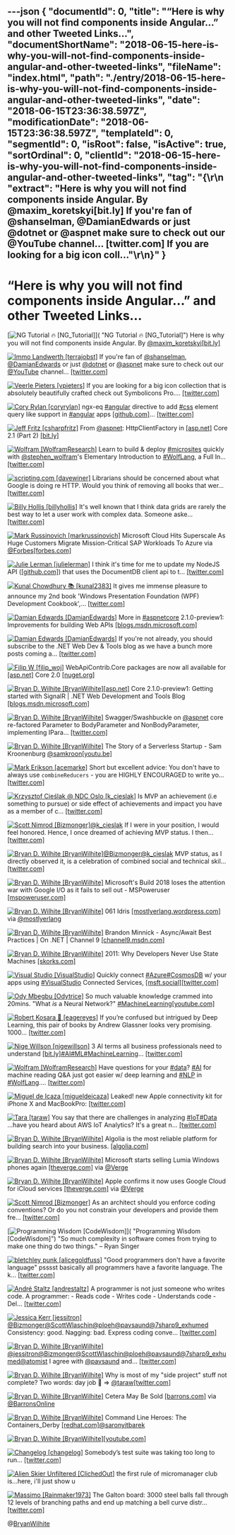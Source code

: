 ---json
{
  "documentId": 0,
  "title": "“Here is why you will not find components inside Angular…” and other Tweeted Links…",
  "documentShortName": "2018-06-15-here-is-why-you-will-not-find-components-inside-angular-and-other-tweeted-links",
  "fileName": "index.html",
  "path": "./entry/2018-06-15-here-is-why-you-will-not-find-components-inside-angular-and-other-tweeted-links",
  "date": "2018-06-15T23:36:38.597Z",
  "modificationDate": "2018-06-15T23:36:38.597Z",
  "templateId": 0,
  "segmentId": 0,
  "isRoot": false,
  "isActive": true,
  "sortOrdinal": 0,
  "clientId": "2018-06-15-here-is-why-you-will-not-find-components-inside-angular-and-other-tweeted-links",
  "tag": "{\r\n  \"extract\": \"Here is why you will not find components inside Angular. By @maxim_koretskyi[bit.ly] If you're fan of @shanselman, @DamianEdwards or just @dotnet or @aspnet make sure to check out our @YouTube channel… [twitter.com] If you are looking for a big icon coll...\"\r\n}"
}
---

# “Here is why you will not find components inside Angular…” and other Tweeted Links…

[<img alt="NG Tutorial 🔥 [NG_Tutorial]" src="https://songhay.blob.core.windows.net/shared-social-twitter/NG_Tutorial.jpg">]( "NG Tutorial 🔥 [NG_Tutorial]") Here is why you will not find components inside Angular. By [@maxim_koretskyi](http://twitter.com/maxim_koretskyi)[[bit.ly]](http://bit.ly/2uUUNNP)

[<img alt="Immo Landwerth [terrajobst]" src="https://songhay.blob.core.windows.net/shared-social-twitter/terrajobst.jpg">](http://immo.landwerth.net/ "Immo Landwerth [terrajobst]") If you're fan of [@shanselman](http://twitter.com/shanselman), [@DamianEdwards](http://twitter.com/DamianEdwards) or just [@dotnet](http://twitter.com/dotnet) or [@aspnet](http://twitter.com/aspnet) make sure to check out our [@YouTube](http://twitter.com/YouTube) channel… [[twitter.com]](https://twitter.com/i/web/status/968893154597388288)

[<img alt="Veerle Pieters [vpieters]" src="https://songhay.blob.core.windows.net/shared-social-twitter/vpieters.png">](http://veerle.duoh.com/ "Veerle Pieters [vpieters]") If you are looking for a big icon collection that is absolutely beautifully crafted check out Symbolicons Pro.… [[twitter.com]](https://twitter.com/i/web/status/968864504351248384)

[<img alt="Cory Rylan [coryrylan]" src="https://songhay.blob.core.windows.net/shared-social-twitter/coryrylan.jpg">](https://coryrylan.com/ "Cory Rylan [coryrylan]") ngx-eq [#angular](http://twitter.com/search?q=%23angular) directive to add [#css](http://twitter.com/search?q=%23css) element query like support in [#angular](http://twitter.com/search?q=%23angular) apps [[github.com]](https://github.com/coryrylan/ngx-eq)… [[twitter.com]](https://twitter.com/i/web/status/968963193996562432)

[<img alt="Jeff Fritz [csharpfritz]" src="https://songhay.blob.core.windows.net/shared-social-twitter/csharpfritz.jpg">](http://jeffreyfritz.com/ "Jeff Fritz [csharpfritz]") From [@aspnet](http://twitter.com/aspnet): HttpClientFactory in [[asp.net]](http://ASP.NET) Core 2.1 (Part 2) [[bit.ly]](http://bit.ly/2ChPQ9G)

[<img alt="Wolfram [WolframResearch]" src="https://songhay.blob.core.windows.net/shared-social-twitter/WolframResearch.png">](http://www.wolfram.com/ "Wolfram [WolframResearch]") Learn to build & deploy [#microsites](http://twitter.com/search?q=%23microsites) quickly with [@stephen_wolfram](http://twitter.com/stephen_wolfram)'s Elementary Introduction to [#WolfLang](http://twitter.com/search?q=%23WolfLang), a Full In… [[twitter.com]](https://twitter.com/i/web/status/968140685072392194)

[<img alt="scripting.com [davewiner]" src="https://songhay.blob.core.windows.net/shared-social-twitter/davewiner.jpg">](http://scripting.com/ "scripting.com [davewiner]") Librarians should be concerned about what Google is doing re HTTP. Would you think of removing all books that wer… [[twitter.com]](https://twitter.com/i/web/status/968502178246742016)

[<img alt="Billy Hollis [billyhollis]" src="https://songhay.blob.core.windows.net/shared-social-twitter/billyhollis.jpg">](http://billyhollis.me/ "Billy Hollis [billyhollis]") It's well known that I think data grids are rarely the best way to let a user work with complex data. Someone aske… [[twitter.com]](https://twitter.com/i/web/status/968640775604129792)

[<img alt="Mark Russinovich [markrussinovich]" src="https://songhay.blob.core.windows.net/shared-social-twitter/markrussinovich.jpg">](http://www.markrussinovich.com/ "Mark Russinovich [markrussinovich]") Microsoft Cloud Hits Superscale As Huge Customers Migrate Mission-Critical SAP Workloads To Azure via [@Forbes](http://twitter.com/Forbes)[[forbes.com]](https://www.forbes.com/sites/bobevans1/2018/02/28/microsoft-cloud-hits-superscale-as-huge-customers-migrate-mission-critical-sap-workloads-to-azure/#1c80989d5993)

[<img alt="Julie Lerman [julielerman]" src="https://songhay.blob.core.windows.net/shared-social-twitter/julielerman.jpeg">](http://about.me/julielerman "Julie Lerman [julielerman]") I think it's time for me to update my NodeJS API ([[github.com]](https://github.com/julielerman/AureliaDocDB)) that uses the DocumentDB client api to t… [[twitter.com]](https://twitter.com/i/web/status/968660617593794560)

[<img alt="Kunal Chowdhury 📚 [kunal2383]" src="https://songhay.blob.core.windows.net/shared-social-twitter/kunal2383.jpg">](http://www.kunal-chowdhury.com/ "Kunal Chowdhury 📚 [kunal2383]") It gives me immense pleasure to announce my 2nd book 'Windows Presentation Foundation (WPF) Development Cookbook',… [[twitter.com]](https://twitter.com/i/web/status/968675387415957504)

[<img alt="Damian Edwards [DamianEdwards]" src="https://songhay.blob.core.windows.net/shared-social-twitter/DamianEdwards.jpg">](http://damianedwards.wordpress.com/ "Damian Edwards [DamianEdwards]") More in [#aspnetcore](http://twitter.com/search?q=%23aspnetcore) 2.1.0-preview1: Improvements for building Web APIs [[blogs.msdn.microsoft.com]](https://blogs.msdn.microsoft.com/webdev/2018/02/27/asp-net-core-2-1-web-apis/)

[<img alt="Damian Edwards [DamianEdwards]" src="https://songhay.blob.core.windows.net/shared-social-twitter/DamianEdwards.jpg">](http://damianedwards.wordpress.com/ "Damian Edwards [DamianEdwards]") If you're not already, you should subscribe to the .NET Web Dev & Tools blog as we have a bunch more posts coming a… [[twitter.com]](https://twitter.com/i/web/status/968713318818091010)

[<img alt="Filip W [filip_woj]" src="https://songhay.blob.core.windows.net/shared-social-twitter/filip_woj.jpg">](http://www.strathweb.com/ "Filip W [filip_woj]") WebApiContrib.Core packages are now all available for [[asp.net]](http://ASP.NET) Core 2.0 [[nuget.org]](https://www.nuget.org/packages?q=webapicontrib.core)

[<img alt="Bryan D. Wilhite [BryanWilhite]" src="https://songhay.blob.core.windows.net/shared-social-twitter/BryanWilhite.jpeg">](http://songhayblog.azurewebsites.net/ "Bryan D. Wilhite [BryanWilhite]")[[asp.net]](http://ASP.NET) Core 2.1.0-preview1: Getting started with SignalR | .NET Web Development and Tools Blog [[blogs.msdn.microsoft.com]](https://blogs.msdn.microsoft.com/webdev/2018/02/27/asp-net-core-2-1-0-preview1-getting-started-with-signalr/)

[<img alt="Bryan D. Wilhite [BryanWilhite]" src="https://songhay.blob.core.windows.net/shared-social-twitter/BryanWilhite.jpeg">](http://songhayblog.azurewebsites.net/ "Bryan D. Wilhite [BryanWilhite]") Swagger/Swashbuckle on [@aspnet](http://twitter.com/aspnet) core re-factored Parameter to BodyParameter and NonBodyParameter, implementing IPara… [[twitter.com]](https://twitter.com/i/web/status/968376742703435776)

[<img alt="Bryan D. Wilhite [BryanWilhite]" src="https://songhay.blob.core.windows.net/shared-social-twitter/BryanWilhite.jpeg">](http://songhayblog.azurewebsites.net/ "Bryan D. Wilhite [BryanWilhite]") The Story of a Serverless Startup - Sam Kroonenburg [@samkroon](http://twitter.com/samkroon)[[youtu.be]](https://youtu.be/fjXAee6zsW8)

[<img alt="Mark Erikson [acemarke]" src="https://songhay.blob.core.windows.net/shared-social-twitter/acemarke.jpg">](http://blog.isquaredsoftware.com/ "Mark Erikson [acemarke]") Short but excellent advice: You don't have to always use `combineReducers` - you are HIGHLY ENCOURAGED to write yo… [[twitter.com]](https://twitter.com/i/web/status/968343302738206720)

[<img alt="Krzysztof Cieślak @ NDC Oslo [k_cieslak]" src="https://songhay.blob.core.windows.net/shared-social-twitter/k_cieslak.jpg">](https://github.com/Krzysztof-Cieslak "Krzysztof Cieślak @ NDC Oslo [k_cieslak]") Is MVP an achievement (i.e something to pursue) or side effect of achievements and impact you have as a member of c… [[twitter.com]](https://twitter.com/i/web/status/969369882537193472)

[<img alt="Scott Nimrod [Bizmonger]" src="https://songhay.blob.core.windows.net/shared-social-twitter/Bizmonger.jpg">](http://bizmonger.wordpress.com/ "Scott Nimrod [Bizmonger]")[@k_cieslak](http://twitter.com/k_cieslak) If I were in your position, I would feel honored. Hence, I once dreamed of achieving MVP status. I then… [[twitter.com]](https://twitter.com/i/web/status/969535737564663808)

[<img alt="Bryan D. Wilhite [BryanWilhite]" src="https://songhay.blob.core.windows.net/shared-social-twitter/BryanWilhite.jpeg">](http://songhayblog.azurewebsites.net/ "Bryan D. Wilhite [BryanWilhite]")[@Bizmonger](http://twitter.com/Bizmonger)[@k_cieslak](http://twitter.com/k_cieslak) MVP status, as I directly observed it, is a celebration of combined social and technical skil… [[twitter.com]](https://twitter.com/i/web/status/969609524054171649)

[<img alt="Bryan D. Wilhite [BryanWilhite]" src="https://songhay.blob.core.windows.net/shared-social-twitter/BryanWilhite.jpeg">](http://songhayblog.azurewebsites.net/ "Bryan D. Wilhite [BryanWilhite]") Microsoft's Build 2018 loses the attention war with Google I/O as it fails to sell out - MSPoweruser [[mspoweruser.com]](https://mspoweruser.com/microsofts-build-2018-loses-attention-war-google-o-fails-sell/)

[<img alt="Bryan D. Wilhite [BryanWilhite]" src="https://songhay.blob.core.windows.net/shared-social-twitter/BryanWilhite.jpeg">](http://songhayblog.azurewebsites.net/ "Bryan D. Wilhite [BryanWilhite]") 061 Idris [[mostlyerlang.wordpress.com]](https://mostlyerlang.wordpress.com/2015/03/31/061-idris/) via [@mostlyerlang](http://twitter.com/mostlyerlang)

[<img alt="Bryan D. Wilhite [BryanWilhite]" src="https://songhay.blob.core.windows.net/shared-social-twitter/BryanWilhite.jpeg">](http://songhayblog.azurewebsites.net/ "Bryan D. Wilhite [BryanWilhite]") Brandon Minnick - Async/Await Best Practices | On .NET | Channel 9 [[channel9.msdn.com]](https://channel9.msdn.com/Shows/On-NET/Brandon-Minnick-asyncawait-best-practices)

[<img alt="Bryan D. Wilhite [BryanWilhite]" src="https://songhay.blob.core.windows.net/shared-social-twitter/BryanWilhite.jpeg">](http://songhayblog.azurewebsites.net/ "Bryan D. Wilhite [BryanWilhite]") 2011: Why Developers Never Use State Machines [[skorks.com]](https://www.skorks.com/2011/09/why-developers-never-use-state-machines/)

[<img alt="Visual Studio [VisualStudio]" src="https://songhay.blob.core.windows.net/shared-social-twitter/VisualStudio.jpg">](http://www.visualstudio.com/ "Visual Studio [VisualStudio]") Quickly connect [#Azure](http://twitter.com/search?q=%23Azure)[#CosmosDB](http://twitter.com/search?q=%23CosmosDB) w/ your apps using [#VisualStudio](http://twitter.com/search?q=%23VisualStudio) Connected Services, [[msft.social]](http://msft.social/UdDt66)[[twitter.com]](https://twitter.com/VisualStudio/status/968896331313041408/photo/1)

[<img alt="Ody Mbegbu [Odytrice]" src="https://songhay.blob.core.windows.net/shared-social-twitter/Odytrice.jpg">](https://medium.com/@odytrice "Ody Mbegbu [Odytrice]") So much valuable knowledge crammed into 20mins. "What *is* a Neural Network?" [#MachineLearning](http://twitter.com/search?q=%23MachineLearning)[[youtube.com]](https://www.youtube.com/watch?v=aircAruvnKk)

[<img alt="Robert Kosara 👀 [eagereyes]" src="https://songhay.blob.core.windows.net/shared-social-twitter/eagereyes.jpg">](http://eagereyes.org/ "Robert Kosara 👀 [eagereyes]") If you’re confused but intrigued by Deep Learning, this pair of books by Andrew Glassner looks very promising. 1000… [[twitter.com]](https://twitter.com/i/web/status/968539876449648640)

[<img alt="Nige Willson [nigewillson]" src="https://songhay.blob.core.windows.net/shared-social-twitter/nigewillson.jpg">](http://uk.linkedin.com/in/nigelwillson "Nige Willson [nigewillson]") 3 AI terms all business professionals need to understand [[bit.ly]](http://bit.ly/2oq3BKM)[#AI](http://twitter.com/search?q=%23AI)[#ML](http://twitter.com/search?q=%23ML)[#MachineLearning](http://twitter.com/search?q=%23MachineLearning)… [[twitter.com]](https://twitter.com/i/web/status/968541301749829632)

[<img alt="Wolfram [WolframResearch]" src="https://songhay.blob.core.windows.net/shared-social-twitter/WolframResearch.png">](http://www.wolfram.com/ "Wolfram [WolframResearch]") Have questions for your [#data](http://twitter.com/search?q=%23data)? [#AI](http://twitter.com/search?q=%23AI) for machine reading Q&A just got easier w/ deep learning and [#NLP](http://twitter.com/search?q=%23NLP) in [#WolfLang](http://twitter.com/search?q=%23WolfLang).… [[twitter.com]](https://twitter.com/i/web/status/968549803062898690)

[<img alt="Miguel de Icaza [migueldeicaza]" src="https://songhay.blob.core.windows.net/shared-social-twitter/migueldeicaza.png">](http://tirania.org/blog "Miguel de Icaza [migueldeicaza]") Leaked! new Apple connectivity kit for iPhone X and MacBookPro: [[twitter.com]](https://twitter.com/migueldeicaza/status/968900557380472832/photo/1)

[<img alt="Tara [taraw]" src="https://songhay.blob.core.windows.net/shared-social-twitter/taraw.jpeg">](http://tarathegeekgirl.net/ "Tara [taraw]") You say that there are challenges in analyzing [#IoT](http://twitter.com/search?q=%23IoT)[#Data](http://twitter.com/search?q=%23Data) ...have you heard about AWS IoT Analytics? It's a great n… [[twitter.com]](https://twitter.com/i/web/status/968755828399443969)

[<img alt="Bryan D. Wilhite [BryanWilhite]" src="https://songhay.blob.core.windows.net/shared-social-twitter/BryanWilhite.jpeg">](http://songhayblog.azurewebsites.net/ "Bryan D. Wilhite [BryanWilhite]") Algolia is the most reliable platform for building search into your business. [[algolia.com]](https://www.algolia.com/)

[<img alt="Bryan D. Wilhite [BryanWilhite]" src="https://songhay.blob.core.windows.net/shared-social-twitter/BryanWilhite.jpeg">](http://songhayblog.azurewebsites.net/ "Bryan D. Wilhite [BryanWilhite]") Microsoft starts selling Lumia Windows phones again [[theverge.com]](https://www.theverge.com/2018/2/26/17054324/microsoft-lumia-windows-phones-store-sales) via [@Verge](http://twitter.com/Verge)

[<img alt="Bryan D. Wilhite [BryanWilhite]" src="https://songhay.blob.core.windows.net/shared-social-twitter/BryanWilhite.jpeg">](http://songhayblog.azurewebsites.net/ "Bryan D. Wilhite [BryanWilhite]") Apple confirms it now uses Google Cloud for iCloud services [[theverge.com]](https://www.theverge.com/2018/2/26/17053496/apple-google-cloud-platform-icloud-confirmation?utm_campaign=theverge&utm_content=entry&utm_medium=social&utm_source=twitter) via [@Verge](http://twitter.com/Verge)

[<img alt="Scott Nimrod [Bizmonger]" src="https://songhay.blob.core.windows.net/shared-social-twitter/Bizmonger.jpg">](http://bizmonger.wordpress.com/ "Scott Nimrod [Bizmonger]") As an architect should you enforce coding conventions? Or do you not constrain your developers and provide them fre… [[twitter.com]](https://twitter.com/i/web/status/968478059253981184)

[<img alt="Programming Wisdom [CodeWisdom]" src="https://songhay.blob.core.windows.net/shared-social-twitter/CodeWisdom.jpg">]( "Programming Wisdom [CodeWisdom]") "So much complexity in software comes from trying to make one thing do two things." – Ryan Singer

[<img alt="bletchley punk [alicegoldfuss]" src="https://songhay.blob.core.windows.net/shared-social-twitter/alicegoldfuss.jpg">](http://blog.alicegoldfuss.com/ "bletchley punk [alicegoldfuss]") "Good programmers don't have a favorite language" psssst basically all programmers have a favorite language. The k… [[twitter.com]](https://twitter.com/i/web/status/969351729459294208)

[<img alt="André Staltz [andrestaltz]" src="https://songhay.blob.core.windows.net/shared-social-twitter/andrestaltz.jpg">](https://staltz.com/ "André Staltz [andrestaltz]") A programmer is not just someone who writes code. A programmer: - Reads code - Writes code - Understands code - Del… [[twitter.com]](https://twitter.com/i/web/status/968787715704676352)

[<img alt="Jessica Kerr [jessitron]" src="https://songhay.blob.core.windows.net/shared-social-twitter/jessitron.jpg">](http://medium.com/@jessitron "Jessica Kerr [jessitron]")[@Bizmonger](http://twitter.com/Bizmonger)[@ScottWlaschin](http://twitter.com/ScottWlaschin)[@ploeh](http://twitter.com/ploeh)[@pavsaund](http://twitter.com/pavsaund)[@7sharp9_exhumed](http://twitter.com/7sharp9_exhumed) Consistency: good. Nagging: bad. Express coding conve… [[twitter.com]](https://twitter.com/i/web/status/968483037238513665)

[<img alt="Bryan D. Wilhite [BryanWilhite]" src="https://songhay.blob.core.windows.net/shared-social-twitter/BryanWilhite.jpeg">](http://songhayblog.azurewebsites.net/ "Bryan D. Wilhite [BryanWilhite]")[@jessitron](http://twitter.com/jessitron)[@Bizmonger](http://twitter.com/Bizmonger)[@ScottWlaschin](http://twitter.com/ScottWlaschin)[@ploeh](http://twitter.com/ploeh)[@pavsaund](http://twitter.com/pavsaund)[@7sharp9_exhumed](http://twitter.com/7sharp9_exhumed)[@atomist](http://twitter.com/atomist) I agree with [@pavsaund](http://twitter.com/pavsaund) and… [[twitter.com]](https://twitter.com/i/web/status/968538627549511680)

[<img alt="Bryan D. Wilhite [BryanWilhite]" src="https://songhay.blob.core.windows.net/shared-social-twitter/BryanWilhite.jpeg">](http://songhayblog.azurewebsites.net/ "Bryan D. Wilhite [BryanWilhite]") Why is most of my "side project" stuff not complete? Two words: day job 😬 => [@taraw](http://twitter.com/taraw)[[twitter.com]](https://twitter.com/BryanWilhite/status/968674337376034817/photo/1)

[<img alt="Bryan D. Wilhite [BryanWilhite]" src="https://songhay.blob.core.windows.net/shared-social-twitter/BryanWilhite.jpeg">](http://songhayblog.azurewebsites.net/ "Bryan D. Wilhite [BryanWilhite]") Cetera May Be Sold [[barrons.com]](https://www.barrons.com/articles/cetera-may-be-sold-lpl-fumbling-technology-1519670111) via [@BarronsOnline](http://twitter.com/BarronsOnline)

[<img alt="Bryan D. Wilhite [BryanWilhite]" src="https://songhay.blob.core.windows.net/shared-social-twitter/BryanWilhite.jpeg">](http://songhayblog.azurewebsites.net/ "Bryan D. Wilhite [BryanWilhite]") Command Line Heroes: The Containers_Derby [[redhat.com]](https://www.redhat.com/en/command-line-heroes/the-containers-derby)[@saronyitbarek](http://twitter.com/saronyitbarek)

[<img alt="Bryan D. Wilhite [BryanWilhite]" src="https://songhay.blob.core.windows.net/shared-social-twitter/BryanWilhite.jpeg">](http://songhayblog.azurewebsites.net/ "Bryan D. Wilhite [BryanWilhite]")[[youtube.com]](https://www.youtube.com/watch?v=ElJE-u4PETo)

[<img alt="Changelog [changelog]" src="https://songhay.blob.core.windows.net/shared-social-twitter/changelog.jpg">](https://changelog.com/ "Changelog [changelog]") Somebody’s test suite was taking too long to run... [[twitter.com]](https://twitter.com/changelog/status/969227305355759619/video/1)

[<img alt="Alien Skier Unfiltered [ClichedOut]" src="https://songhay.blob.core.windows.net/shared-social-twitter/ClichedOut.jpg">](https://favstar.fm/users/clichedout "Alien Skier Unfiltered [ClichedOut]") the first rule of micromanager club is...here, i'll just show u

[<img alt="Massimo [Rainmaker1973]" src="https://songhay.blob.core.windows.net/shared-social-twitter/Rainmaker1973.jpg">](https://www.facebook.com/unsupportedbrowser "Massimo [Rainmaker1973]") The Galton board: 3000 steel balls fall through 12 levels of branching paths and end up matching a bell curve distr… [[twitter.com]](https://twitter.com/i/web/status/969116624937799680)

@[BryanWilhite](https://twitter.com/BryanWilhite)
